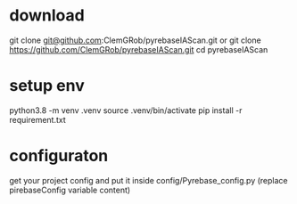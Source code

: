 # download

git clone git@github.com:ClemGRob/pyrebaseIAScan.git
or
git clone https://github.com/ClemGRob/pyrebaseIAScan.git
cd pyrebaseIAScan


# setup env

python3.8 -m venv .venv
source .venv/bin/activate
pip install -r requirement.txt

# configuraton
get your project config and put it inside config/Pyrebase_config.py (replace pirebaseConfig variable content)
